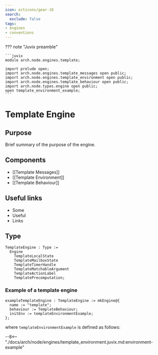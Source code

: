 ```yaml
---
icon: octicons/gear-16
search:
  exclude: false
tags:
- engines
- conventions
---
```


??? note "Juvix preamble"

    ```juvix
    module arch.node.engines.template;

    import prelude open;
    import arch.node.engines.template_messages open public;
    import arch.node.engines.template_environment open public;
    import arch.node.engines.template_behaviour open public;
    import arch.node.types.engine open public;
    open template_environment_example;
    ```

# Template Engine

## Purpose

Brief summary of the purpose of the engine.

## Components

- [[Template Messages]]
- [[Template Environment]]
- [[Template Behaviour]]

## Useful links

- Some
- Useful
- Links

## Type

<!-- --8<-- [start:TemplateEngine] -->
```juvix
TemplateEngine : Type :=
  Engine
    TemplateLocalState
    TemplateMailboxState
    TemplateTimerHandle
    TemplateMatchableArgument
    TemplateActionLabel
    TemplatePrecomputation;
```
<!-- --8<-- [end:TemplateEngine] -->

### Example of a template engine

<!-- --8<-- [start:TemplateEngine] -->
```juvix
exampleTemplateEngine : TemplateEngine := mkEngine@{
  name := "template";
  behaviour := TemplateBehaviour;
  initEnv := templateEnvironmentExample;
};
```
<!-- --8<-- [end:TemplateEngine] -->

where `templateEnvironmentExample` is defined as follows:

--8<-- "./docs/arch/node/engines/template_environment.juvix.md:environment-example"
